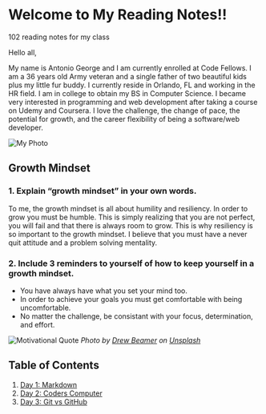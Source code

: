 # Welcome to My Reading Notes!!

102 reading notes for my class

Hello all,

My name is Antonio George and I am currently enrolled at Code Fellows. I am a 36 years old Army veteran and a single father of two beautiful kids plus my little fur buddy. I currently reside in Orlando, FL and working in the HR field. I am in college to obtain my BS in Computer Science. I became very interested in programming and web development after taking a course on Udemy and Coursera. I love the challenge, the change of pace, the potential for growth, and the career flexibility of being a software/web developer.

![My Photo](https://user-images.githubusercontent.com/86638216/140870640-7758a30e-3238-44f8-a7d5-11e702cd1a69.jpg)

## Growth Mindset

### **1. Explain “growth mindset” in your own words.**

To me, the growth mindset is all about humility and resiliency. In order to grow you must be humble. This is simply realizing that you are not perfect, you will fail and that there is always room to grow. This is why resiliency is so important to the growth mindset. I believe that you must have a never quit attitude and a problem solving mentality.

### **2. Include 3 reminders to yourself of how to keep yourself in a growth mindset.**

- You have always have what you set your mind too.
- In order to achieve your goals you must get comfortable with being uncomfortable.
- No matter the challenge, be consistant with your focus, determination, and effort.

![Motivational Quote](https://images.unsplash.com/photo-1552508744-1696d4464960?ixid=MnwxMjA3fDB8MHxwaG90by1wYWdlfHx8fGVufDB8fHx8&ixlib=rb-1.2.1&auto=format&fit=crop&w=1470&q=80)
_Photo by [Drew Beamer](https://unsplash.com/@drew_beamer?utm_source=unsplash&utm_medium=referral&utm_content=creditCopyText) on [Unsplash](https://unsplash.com/s/photos/motivation?utm_source=unsplash&utm_medium=referral&utm_content=creditCopyText)_

## Table of Contents

1. [Day 1: Markdown](/)
2. [Day 2: Coders Computer](terminal.md)
3. [Day 3: Git vs GitHub](git.md)
